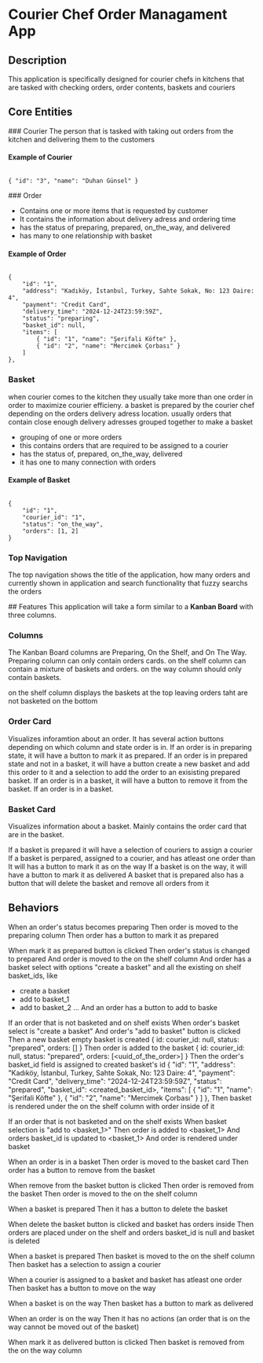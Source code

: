 # Courier Chef Order Managament App

## Description
This application is specifically designed for courier chefs in kitchens that are tasked with checking orders, order contents, baskets and couriers

## Core Entities

### Courier
The person that is tasked with taking out orders from the kitchen and delivering them to the customers

#### Example of Courier
<code>
{ "id": "3", "name": "Duhan Günsel" }
</code>

### Order
- Contains one or more items that is requested by customer
- It contains the information about delivery adress and ordering time
- has the status of preparing, prepared, on_the_way, and delivered
- has many to one relationship with basket

#### Example of Order
<code>
{
    "id": "1",
    "address": "Kadıköy, İstanbul, Turkey, Sahte Sokak, No: 123 Daire: 4",
    "payment": "Credit Card",
    "delivery_time": "2024-12-24T23:59:59Z",
    "status": "preparing",
    "basket_id": null,
    "items": [
        { "id": "1", "name": "Şerifali Köfte" },
        { "id": "2", "name": "Mercimek Çorbası" }
    ]
},
</code>

### Basket
when courier comes to the kitchen they usually take more than one order in order to maximize courier efficieny. a basket is prepared by the courier chef depending on the orders delivery adress location. usually orders that contain close enough delivery adresses grouped together to make a basket

- grouping of one or more orders
- this contains orders that are required to be assigned to a courier
- has the status of, prepared, on_the_way, delivered
- it has one to many connection with orders

#### Example of Basket
<code>
{
    "id": "1",
    "courier_id": "1",
    "status": "on_the_way",
    "orders": [1, 2]
}
</code>

### Top Navigation
The top navigation shows the title of the application, how many orders and currently shown in application and search functionality that fuzzy searchs the orders

## Features
This application will take a form similar to a <b>Kanban Board</b> with three columns.

### Columns
The Kanban Board columns are Preparing, On the Shelf, and On The Way. Preparing column can only contain orders cards. on the shelf column can contain a mixture of baskets and orders. on the way column should only contain baskets.

on the shelf column displays the baskets at the top leaving orders taht are not basketed on the bottom

### Order Card
Visualizes inforamtion about an order. It has several action buttons depending on which column and state order is in. If an order is in preparing state, it will have a button to mark it as prepared. If an order is in prepared state and not in a basket, it will have a button create a new basket and add this order to it and a selection to add the order to an exisisting prepared basket. If an order is in a basket, it will have a button to remove it from the basket. If an order is in a basket.

### Basket Card
Visualizes information about a basket. Mainly contains the order card that are in the basket. 

If a basket is prepared it will have a selection of couriers to assign a courier
If a basket is perpared, assigned to a courier, and has atleast one order than It will has a button to mark it as on the way
If a basket is on the way, it will have a button to mark it as delivered
A basket that is prepared also has a button that will delete the basket and remove all orders from it

## Behaviors

When an order's status becomes preparing
Then order is moved to the preparing column
Then order has a button to mark it as prepared

When mark it as prepared button is clicked
Then order's status is changed to prepared
And order is moved to the on the shelf column
And order has a basket select with options "create a basket" and all the existing on shelf basket_ids, like
- create a basket
- add to basket_1
- add to basket_2
...
And an order has a button to add to baske


If an order that is not basketed and on shelf exists
When order's basket select is "create a basket"
And order's "add to basket" button is clicked
Then a new basket empty basket is created
{
    id: <uuid>
    courier_id: null,
    status: "prepared",
    orders: []
}
Then order is added to the basket
{
    id: <uuid>
    courier_id: null,
    status: "prepared",
    orders: [<uuid_of_the_order>]
}
Then the order's basket_id field is assigned to created basket's id
{
    "id": "1",
    "address": "Kadıköy, İstanbul, Turkey, Sahte Sokak, No: 123 Daire: 4",
    "payment": "Credit Card",
    "delivery_time": "2024-12-24T23:59:59Z",
    "status": "prepared",
    "basket_id": <created_basket_id>,
    "items": [
        { "id": "1", "name": "Şerifali Köfte" },
        { "id": "2", "name": "Mercimek Çorbası" }
    ]
},
Then basket is rendered under the on the shelf column with order inside of it


If an order that is not basketed and on the shelf exists
When basket selection is "add to <basket_1>"
Then order is added to <basket_1>
And orders basket_id is updated to <basket_1>
And order is rendered under basket

When an order is in a basket
Then order is moved to the basket card
Then order has a button to remove from the basket

When remove from the basket button is clicked
Then order is removed from the basket
Then order is moved to the on the shelf column

When a basket is prepared
Then it has a button to delete the basket

When delete the basket button is clicked
and basket has orders inside
Then orders are placed under on the shelf
and orders basket_id is null 
and basket is deleted

When a basket is prepared
Then basket is moved to the on the shelf column
Then basket has a selection to assign a courier

When a courier is assigned to a basket
and basket has atleast one order
Then basket has a button to move on the way

When a basket is on the way
Then basket has a button to mark as delivered

When an order is on the way
Then it has no actions (an order that is on the way cannot be moved out of the basket)

When mark it as delivered button is clicked
Then basket is removed from the on the way column
